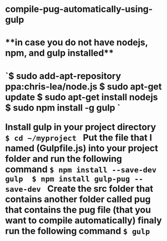 # compile-pug-automatically-using-gulp


<h1> **in case you do not have nodejs, npm, and gulp installed** <h1/>
`$ sudo add-apt-repository ppa:chris-lea/node.js 
$ sudo apt-get update 
$ sudo apt-get install nodejs 
$ sudo npm install -g gulp `

**Install gulp in your project directory**
`$ cd ~/myproject `
**Put the file that I named (Gulpfile.js) into your project folder and run the following command**
`$ npm install --save-dev gulp 
 $ npm install gulp-pug --save-dev
`
**Create the src folder that contains another folder called pug that contains the pug file (that you want to compile automatically)**
**finaly run the following command**
`$ gulp`
